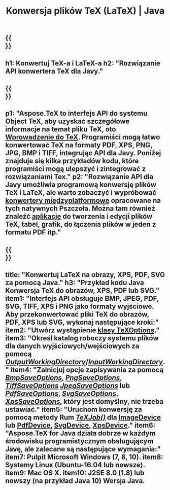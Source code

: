 ﻿---
translation: true
template: /_templates/_conversion-java.md
title: Konwersja plików TeX (LaTeX) | Java
url: /java/conversion/
description: Konwersja TeX(LaTeX) Rozwiązanie Java API. Konwertuj pliki LaTeX do PDF, XPS i obrazów, w tym PNG, JPEG, TIFF, BMP z kilkoma linijkami kodu Java.
keywords: konwersja tex api java, integracja tex konwerter java
family: tex
platformtag: cpp
feature: conversion
---

{{<section banner>}}
---
h1: Konwertuj TeX-a i LaTeX-a
h2: "Rozwiązanie API konwertera TeX dla Javy."
---

{{<section overview>}}
---
p1: "Aspose.TeX to interfejs API do systemu Object TeX, aby uzyskać szczegółowe informacje na temat pliku TeX, oto [Wprowadzenie do TeX](https://docs.aspose.com/tex/cpp/what-is-tex/). Programiści mogą łatwo konwertować TeX na formaty PDF, XPS, PNG, JPG, BMP i TIFF, integrując API dla Javy. Poniżej znajduje się kilka przykładów kodu, które programiści mogą ulepszyć i zintegrować z rozwiązaniami Tex."
p2: "Rozwiązanie API dla Javy umożliwia programową konwersję plików TeX i LaTeX, ale warto zobaczyć i wypróbować [konwertery międzyplatformowe](https://products.aspose.app/tex/conversion) opracowane na tych natywnych Pszczoła. Można tam również znaleźć [aplikacje](https://products.aspose.app/tex/applications) do tworzenia i edycji plików TeX, tabel, grafik, do łączenia plików w jeden z formatu PDF itp."
---

{{<section feature1>}}
---
title: "Konwertuj LaTeX na obrazy, XPS, PDF, SVG za pomocą Java."
h3: "Przykład kodu Java Konwersja TeX do obrazów, XPS, PDF lub SVG."
item1: "Interfejs API obsługuje BMP, JPEG, PDF, SVG, TIFF, XPS i PNG jako formaty wyjściowe. Aby przekonwertować pliki TeX do obrazów, PDF, XPS lub SVG, wykonaj następujące kroki:"
item2: "Utwórz wystąpienie [klasy TeXOptions](https://reference.aspose.com/tex/java/com.aspose.tex/texoptions)."
item3: "Określ katalog roboczy systemu plików dla danych wyjściowych/wejściowych za pomocą [*OutputWorkingDirectory*](https://reference.aspose.com/tex/java/com.aspose.tex/TeXOptions#setOutputWorkingDirectory-com.aspose.tex.IOutputWorkingDirectory-)/[*InputWorkingDirectory*](https://reference.aspose.com/tex/java/com.aspose.tex/TeXOptions#setInputWorkingDirectory-com.aspose.tex.IInputWorkingDirectory-)."
item4: "Zainicjuj opcje zapisywania za pomocą [*BmpSaveOptions*](https://reference.aspose.com/tex/java/com.aspose.tex.rendering/BmpSaveOptions), [*PngSaveOptions*](https://reference.aspose.com/tex/java/com.aspose.tex.rendering/PngSaveOptions), [*TiffSaveOptions*](https://reference.aspose.com/tex/java/com.aspose.tex.rendering/TiffSaveOptions) [*JpegSaveOptions*](https://reference.aspose.com/tex/java/com.aspose.tex.rendering/JpegSaveOptions) lub [*PdfSaveOptions*](https://reference.aspose.com/tex/java/com.aspose.tex.rendering/PdfSaveOptions), [*SvgSaveOptions*](https://reference.aspose.com/tex/java/com.aspose.tex.rendering/SvgSaveOptions), [*XpsSaveOptions*](https://reference.aspose.com/tex/java/com.aspose.tex.rendering/XpsSaveOptions), który jest domyślny, nie trzeba ustawiać."
item5: "Uruchom konwersję za pomocą metody Rum [*TeXJob()*](https://reference.aspose.com/tex/java/com.aspose.tex/TeXJob) dla [ImageDevice](https://reference.aspose.com/tex/java/com.aspose.tex.rendering/ImageDevice) lub [PdfDevice](https://reference.aspose.com/tex/java/com.aspose.tex.rendering/PdfDevice), [SvgDevice](https://reference.aspose.com/tex/java/com.aspose.tex.rendering/SvgDevice), [XpsDevice](https://reference.aspose.com/tex/java/com.aspose.tex.rendering/UrządzenieXps)."
item6: "Aspose.TeX for Java działa dobrze w każdym środowisku programistycznym obsługującym Javę, ale zalecane są następujące wymagania:"
item7: Pulpit Microsoft Windows (7, 8, 10).
item8: Systemy Linux (Ubuntu-16.04 lub nowsze).
item9: Mac OS X.
item10: J2SE 8.0 (1.8) lub nowszy (na przykład Java 10) Wersja Java.
---

